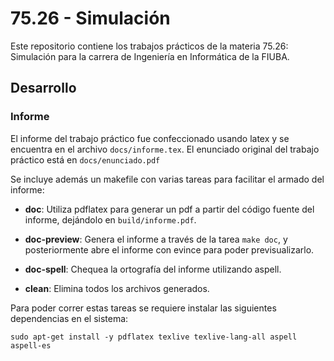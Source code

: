 # 75.26 - Simulación

Este repositorio contiene los trabajos prácticos de la materia 75.26:
Simulación para la carrera de Ingeniería en Informática de la FIUBA.

## Desarrollo

### Informe

El informe del trabajo práctico fue confeccionado usando latex y se encuentra
en el archivo `docs/informe.tex`. El enunciado original del trabajo práctico
está en `docs/enunciado.pdf`

Se incluye además un makefile con varias tareas para facilitar el armado del
informe:

* **doc**: Utiliza pdflatex para generar un pdf a partir del código fuente del
  informe, dejándolo en `build/informe.pdf`.

* **doc-preview**: Genera el informe a través de la tarea `make doc`, y
  posteriormente abre el informe con evince para poder previsualizarlo.

* **doc-spell**: Chequea la ortografía del informe utilizando aspell.

* **clean**: Elimina todos los archivos generados.

Para poder correr estas tareas se requiere instalar las siguientes dependencias
en el sistema:

```
sudo apt-get install -y pdflatex texlive texlive-lang-all aspell aspell-es
```

